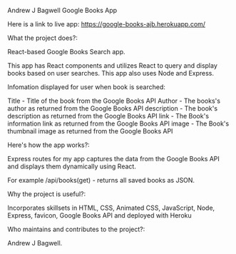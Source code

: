 

Andrew J Bagwell Google Books App

Here is a link to live app: https://google-books-ajb.herokuapp.com/

What the project does?:

React-based Google Books Search app.

This app has React components and utilizes React to query and display books based on user searches. This app also uses Node and Express.

Infomation displayed for user when book is searched:

Title - Title of the book from the Google Books API
Author - The books's author as returned from the Google Books API
description - The book's description as returned from the Google Books API
link - The Book's information link as returned from the Google Books API
image - The Book's thumbnail image as returned from the Google Books API


Here's how the app works?:

Express routes for my app captures the data from the Google Books API and displays them dynamically using React. 

For example /api/books(get) - returns all saved books as JSON.

Why the project is useful?:

Incorporates skillsets in HTML, CSS, Animated CSS, JavaScript, Node, Express, favicon, Google Books API and deployed with Heroku

Who maintains and contributes to the project?:

Andrew J Bagwell.
